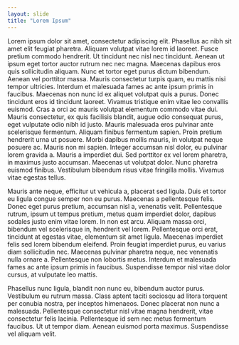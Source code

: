 ```yaml
---
layout: slide
title: "Lorem Ipsum"
---
```


Lorem ipsum dolor sit amet, consectetur adipiscing elit. Phasellus ac nibh sit amet elit feugiat pharetra. Aliquam volutpat vitae lorem id laoreet. Fusce pretium commodo hendrerit. Ut tincidunt nec nisl nec tincidunt. Aenean ut ipsum eget tortor auctor rutrum nec nec magna. Maecenas dapibus eros quis sollicitudin aliquam. Nunc et tortor eget purus dictum bibendum.
Aenean vel porttitor massa. Mauris consectetur turpis quam, eu mattis nisi tempor ultricies. Interdum et malesuada fames ac ante ipsum primis in faucibus. Maecenas non nunc id ex aliquet volutpat quis a purus. Donec tincidunt eros id tincidunt laoreet. Vivamus tristique enim vitae leo convallis euismod. Cras a orci ac mauris volutpat elementum commodo vitae dui.
Mauris consectetur, ex quis facilisis blandit, augue odio consequat purus, eget vulputate odio nibh id justo. Mauris malesuada eros pulvinar ante scelerisque fermentum. Aliquam finibus fermentum sapien. Proin pretium hendrerit urna ut posuere. Morbi dapibus mollis mauris, in volutpat neque posuere ac. Mauris non mi sapien. Integer accumsan nisl dolor, eu pulvinar lorem gravida a. Mauris a imperdiet dui. Sed porttitor ex vel lorem pharetra, in maximus justo accumsan. Maecenas ut volutpat dolor. Nunc pharetra euismod finibus. Vestibulum bibendum risus vitae fringilla mollis. Vivamus vitae egestas tellus.

Mauris ante neque, efficitur ut vehicula a, placerat sed ligula. Duis et tortor eu ligula congue semper non eu purus. Maecenas a pellentesque felis. Donec eget purus pretium, accumsan nisl a, venenatis velit. Pellentesque rutrum, ipsum ut tempus pretium, metus quam imperdiet dolor, dapibus sodales justo enim vitae lorem. In non est arcu. Aliquam massa orci, bibendum vel scelerisque in, hendrerit vel lorem. Pellentesque orci erat, tincidunt at egestas vitae, elementum sit amet ligula. Maecenas imperdiet felis sed lorem bibendum eleifend. Proin feugiat imperdiet purus, eu varius diam sollicitudin nec. Maecenas pulvinar pharetra neque, nec venenatis nulla ornare a. Pellentesque non lobortis metus. Interdum et malesuada fames ac ante ipsum primis in faucibus. Suspendisse tempor nisl vitae dolor cursus, at vulputate leo mattis.

Phasellus nunc ligula, blandit non nunc eu, bibendum auctor purus. Vestibulum eu rutrum massa. Class aptent taciti sociosqu ad litora torquent per conubia nostra, per inceptos himenaeos. Donec placerat non nunc a malesuada. Pellentesque consectetur nisl vitae magna hendrerit, vitae consectetur felis lacinia. Pellentesque id sem nec metus fermentum faucibus. Ut ut tempor diam. Aenean euismod porta maximus. Suspendisse vel aliquam velit.

